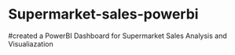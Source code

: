 # Supermarket-sales-powerbi
#created a PowerBI Dashboard for Supermarket Sales Analysis and Visualiazation
